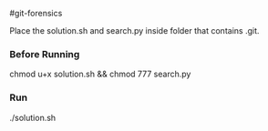 #git-forensics

Place the solution.sh and search.py inside folder that contains .git.

### Before Running

chmod u+x solution.sh && chmod 777 search.py


### Run

./solution.sh
